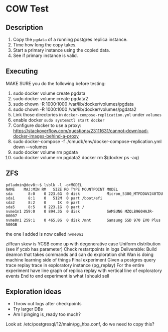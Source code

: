 # COW Test

## Description
1. Copy the `pgdata` of a running postgres replica instance.
2. Time how long the copy takes.
3. Start a primary instance using the copied data.
4. See if primary instance is valid.

## Executing
MAKE SURE you do the following before testing:
1. sudo docker volume create pgdata
2. sudo docker volume create pgdata2
3. sudo chown -R 1000:1000 /var/lib/docker/volumes/pgdata
4. sudo chown -R 1000:1000 /var/lib/docker/volumes/pgdata2
5. Link those directories in `docker-compose-replication.yml` under `volumes`
6. enable docker `sudo systemctl start docker`
7. Configure docker to use a proxy: https://stackoverflow.com/questions/23111631/cannot-download-docker-images-behind-a-proxy
8. sudo docker-compose -f ./cmudb/env/docker-compose-replication.yml down --volumes
9. sudo docker volume rm pgdata
10. sudo docker volume rm pgdata2
    docker rm $(docker ps -aq)

## ZFS
```
pdladmin@dev8:~$ lsblk -l -o+MODEL
NAME    MAJ:MIN RM   SIZE RO TYPE MOUNTPOINT MODEL
sda       8:0    0 223.6G  0 disk            Micron_5300_MTFDDAV240TDU
sda1      8:1    0   512M  0 part /boot/efi
sda2      8:2    0     1K  0 part
sda5      8:5    0 223.1G  0 part /
nvme1n1 259:0    0 894.3G  0 disk            SAMSUNG MZQLB960HAJR-00007
nvme0n1 259:1    0 465.8G  0 disk /mnt       Samsung SSD 970 EVO Plus 500GB
```
the one I added is now called `nvme0n1`

ziffean skew is YCSB
come up with degenerative case
    Uniform distribution (see if ycsb has parameter)
Check restartpoints in logs
Deliverable: Build deamon that takes commands and can do exploration shit
Wan is doing machine learning side of things
Final experiment
    Given a postgres query trace replay trace in exploratory instance (pg_replay)
    For the entire experiment have line graph of replica replay with vertical line of exploratory events
    End to end experiment is what I should sell


## Exploration ideas
- Throw out logs after checkpoints
- Try larger DBs
- Am I pinging is_ready too much?



Look at: /etc/postgresql/12/main/pg_hba.conf, do we need to copy this?